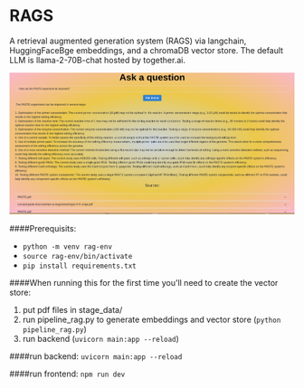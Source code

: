 # RAGS
A retrieval augmented generation system (RAGS) via langchain, HuggingFaceBge embeddings, and a chromaDB vector store. The default LLM is llama-2-70B-chat hosted by together.ai. 

![prompt QA](./paste-screenshot.png)

####Prerequisits:
- `python -m venv rag-env`
- `source rag-env/bin/activate`
- `pip install requirements.txt`

####When running this for the first time you'll need to create the vector store:
1. put pdf files in stage_data/  
2. run pipeline_rag.py to generate embeddings and vector store (`python pipeline_rag.py`)  
3. run backend (`uvicorn main:app --reload`)


####run backend:
`uvicorn main:app --reload`

####run frontend:
`npm run dev`
